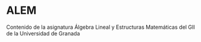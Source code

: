 # ALEM
Contenido de la asignatura Álgebra Lineal y Estructuras Matemáticas del GII de la Universidad de Granada
